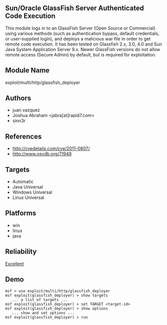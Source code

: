 ## Sun/Oracle GlassFish Server Authenticated Code Execution

This module logs in to an GlassFish Server (Open Source or 
Commercial) using various methods (such as authentication 
bypass, default credentials, or user-supplied login), and 
deploys a malicious war file in order to get remote code 
execution. It has been tested on Glassfish 2.x, 3.0, 4.0 and 
Sun Java System Application Server 9.x. Newer GlassFish 
versions do not allow remote access (Secure Admin) by 
default, but is required for exploitation.


## Module Name
exploit/multi/http/glassfish_deployer

## Authors
* juan vazquez
* Joshua Abraham <jabra[at]rapid7.com>
* sinn3r


## References
* http://cvedetails.com/cve/2011-0807/
* http://www.osvdb.org/71948



## Targets
* Automatic
* Java Universal
* Windows Universal
* Linux Universal


## Platforms
* win
* linux
* java

## Reliability
[Excellent](https://github.com/rapid7/metasploit-framework/wiki/Exploit-Ranking)

## Demo

```
msf > use exploit/multi/http/glassfish_deployer
msf exploit(glassfish_deployer) > show targets
   ... a list of targets ...
msf exploit(glassfish_deployer) > set TARGET <target-id>
msf exploit(glassfish_deployer) > show options
   ... show and set options ...
msf exploit(glassfish_deployer) > run
```
    
    